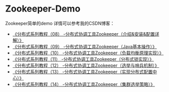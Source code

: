 # Zookeeper-Demo

Zookeeper简单的demo
详情可以参考我的CSDN博客：
- [《分布式系列教程（08） -分布式协调工具Zookeeper（介绍&安装&配置详解）》](https://blog.csdn.net/qq_20042935/article/details/103214344)
- [《分布式系列教程（09） -分布式协调工具Zookeeper（Java基本操作）》](https://blog.csdn.net/qq_20042935/article/details/103232762)
- [《分布式系列教程（10） -分布式协调工具Zookeeper（负载均衡原理实现）》](https://blog.csdn.net/qq_20042935/article/details/103234442)
- [《分布式系列教程（11） -分布式协调工具Zookeeper（分布式锁实现）》](https://blog.csdn.net/qq_20042935/article/details/103236682)
- [《分布式系列教程（12） -分布式协调工具Zookeeper（选举与哨兵机制）》](https://blog.csdn.net/qq_20042935/article/details/103238293)
- [《分布式系列教程（13） -分布式协调工具Zookeeper（实现分布式配置中心）》](https://blog.csdn.net/qq_20042935/article/details/103240398)
- [《分布式系列教程（14） -分布式协调工具Zookeeper（集群选举策略）》](https://blog.csdn.net/qq_20042935/article/details/103241530)
